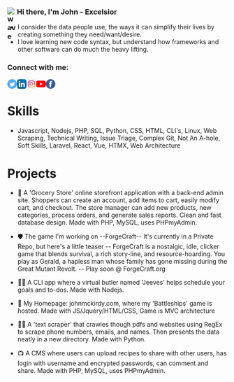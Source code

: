 <!-- Github Profile - project updates  -->

### <img align="left" alt="wave" width="22px" src="wave.png"> Hi there, I'm John - Excelsior


- I consider the data people use, the ways it can simplify their lives by creating something they need/want/desire.
- I love learning new code syntax, but understand how frameworks and other software can do much the heavy lifting.

<!--  put social contacts here -->

### Connect with me:
[<img align="left" alt="twitter" width="22px" src="twitter.png">](https://twitter.com/john_mckirdy) 
[<img align="left" alt="linkedIn" width="22px" src="linkedin.png">](https://www.linkedin.com/in/john-mckirdy-a342861b8/?trk=people-guest_people_search-card&originalSubdomain=ca) 
[<img align="left" alt="youTube" width="22px" src="instagram.jpg">](https://www.instagram.com/code4luddites/) 
[<img align="left" alt="youTube" width="22px" src="youtube.png">](https://www.youtube.com/channel/UCQFaF3k36gREt5hA7BmCjpQ?view_as=subscriber) 
[<img align="left" alt="facebook" width="22px" src="facebook.png">](https://www.facebook.com/johnsblog.org)
</br>

# Skills

- Javascript, Nodejs, PHP, SQL, Python, CSS, HTML, CLI's, Linux, Web Scraping, Technical Writing, Issue Triage, Complex Git, Not An A-hole, Soft Skills, Laravel, React, Vue, HTMX, Web Architecture

<!-- projects obviously -->
# Projects

- 🍌 A 'Grocery Store' online storefront application with a back-end admin site. Shoppers can create an account, add items to cart, easily modify cart, and checkout. The store manager can add new products, new categories, process orders, and generate sales reports. Clean and fast database design. Made with PHP, MySQL, uses PHPmyAdmin.

- 🛡️ The game I'm working on --ForgeCraft-- It's currently in a Private Repo, but here's a little teaser -- ForgeCraft is a nostalgic, idle, clicker game that blends survival, a rich story-line, and resource-hoarding. You play as Gerald, a hapless man whose family has gone missing during the Great Mutant Revolt. -- Play soon @ ForgeCraft.org

- 👩‍💻 A CLI app where a virtual butler named 'Jeeves' helps schedule your goals and to-dos. Made with Nodejs.

- 🤑 My Homepage: johnmckirdy.com, where my 'Battleships' game is hosted. Made with JS/Jquery/HTML/CSS, Game is MVC architecture

- ✍🏻 A 'text scraper' that crawles though pdfs and websites using RegEx to scrape phone numbers, emails, and names. Then presents the data neatly in a new directory. Made with Python.

- 📺 A CMS where users can upload recipes to share with other users, has login with username and encrypted passwords, can comment and share. Made with PHP, MySQL, uses PHPmyAdmin.

